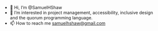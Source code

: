 - 👋 Hi, I’m @SamuelHShaw
- 👀 I’m interested in project management, accessibility, inclusive design and the quorum programming language.
- 📫 How to reach me samuelhshaw@gmail.com

<!---
SamuelHShaw/SamuelHShaw is a ✨ special ✨ repository because its `README.md` (this file) appears on your GitHub profile.
You can click the Preview link to take a look at your changes.
--->
